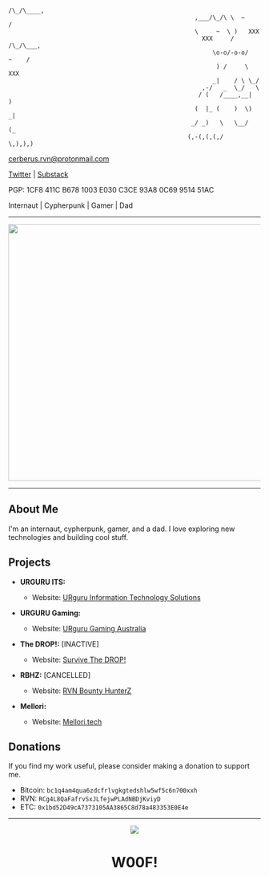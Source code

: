                                                                   /\_/\____,
                                                        ,___/\_/\ \  ~     /
                                                        \     ~  \ )   XXX
                                                          XXX     /    /\_/\___,
                                                             \o-o/-o-o/   ~    /
                                                              ) /     \    XXX
                                                             _|    / \ \_/
                                                          ,-/   _  \_/   \
                                                         / (   /____,__|  )
                                                        (  |_ (    )  \) _|
                                                       _/ _)   \   \__/   (_
                                                      (,-(,(,(,/      \,),),)

cerberus.rvn@protonmail.com

[Twitter](https://twitter.com/cerberus_rvn) | [Substack](https://cerb.substack.com?sd=pf)

PGP: 1CF8 411C B678 1003 E030 C3CE 93A8 0C69 9514 51AC

Internaut | Cypherpunk | Gamer | Dad


--- 

 <div align="center">
  <img src="https://ipfs.chaintek.net/ipfs/QmTxasznoKWAKSXasPd1j9ALvpG4LyNYdU8os7RafesnTz" width="512" height="512"/>
</div>               

---

## About Me

I'm an internaut, cypherpunk, gamer, and a dad. I love exploring new technologies and building cool stuff.

## Projects

- **URGURU ITS:**
  - Website: [URguru Information Technology Solutions](https://urguru.me/)
  
- **URGURU Gaming:**
  - Website: [URguru Gaming Australia](https://urguru.net/)
  
- **The DROP!:** [INACTIVE]
  - Website: [Survive The DROP!](https://survivethedrop.com/)
  
- **RBHZ:** [CANCELLED]
  - Website: [RVN Bounty HunterZ](https://bountyhunterz.com/)
  
- **Mellori:**
  - Website: [Mellori.tech](https://www.mellori.tech/)

## Donations

If you find my work useful, please consider making a donation to support me.

- Bitcoin: `bc1q4am4qua6zdcfrlvgkgtedshlw5wf5c6n700xxh`
- RVN: `RCg4L8QaFafrvSxJLfejwPLAdNBDjKviyD`
- ETC: `0x1bd52D49cA7373105AA3865C8d78a483353E0E4e`

---

<div align="center">
  <img src="https://media.giphy.com/media/v1.Y2lkPTc5MGI3NjExNTU3NmYzYzhlYzEwYTMwNDdlZTUwM2RkOGQwNDAyOTQ1MDEzNjE5YyZjdD1n/CXZJxiQQIBk6IRWU6x/giphy-downsized.gif"/>
  <h1>W00F!</h1>
</div>

